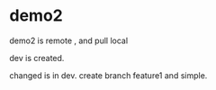 # demo2
demo2 is remote , and pull local

dev is created.

changed is in dev.
create branch feature1 and simple.
